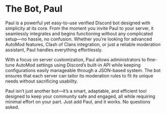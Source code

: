 # The Bot, Paul
Paul is a powerful yet easy-to-use verified Discord bot designed with simplicity at its core. From the moment you invite Paul to your server, it seamlessly integrates and begins functioning without any complicated setup—no hassle, no confusion. Whether you're looking for advanced AutoMod features, Clash of Clans integration, or just a reliable moderation assistant, Paul handles everything effortlessly.  

With a focus on server customization, Paul allows administrators to fine-tune AutoMod settings using Discord’s built-in API while keeping configurations easily manageable through a JSON-based system. The bot ensures that each server can tailor its moderation rules to fit its unique needs without sacrificing usability.  

Paul isn’t just another bot—it’s a smart, adaptable, and efficient tool designed to keep your community safe and engaged, all while requiring minimal effort on your part. Just add Paul, and it works. No questions asked.

